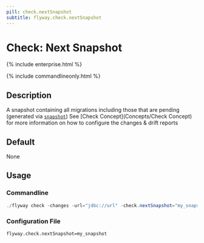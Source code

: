 ```yaml
---
pill: check.nextSnapshot
subtitle: flyway.check.nextSnapshot
---
```

# Check: Next Snapshot

{% include enterprise.html %}

{% include commandlineonly.html %}

## Description
A snapshot containing all migrations including those that are pending (generated via [`snapshot`](Commands/snapshot))
See [Check Concept](Concepts/Check Concept) for more information on how to configure the changes & drift reports

## Default

None

## Usage

### Commandline
```powershell
./flyway check -changes -url="jdbc://url" -check.nextSnapshot="my_snapshot"
```

### Configuration File
```properties
flyway.check.nextSnapshot=my_snapshot
```